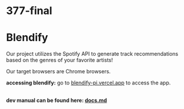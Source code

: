 # 377-final

# Blendify

Our project utilizes the Spotify API to generate track recommendations based on the genres of your favorite artists!

Our target browsers are Chrome browsers.

<b>accessing blendify:</b>
go to <a href="https://blendify-pi.vercel.app/">blendify-pi.vercel.app</a> to access the app.

<br>
<b>dev manual can be found here: <a href="docs.md">docs.md</a>
